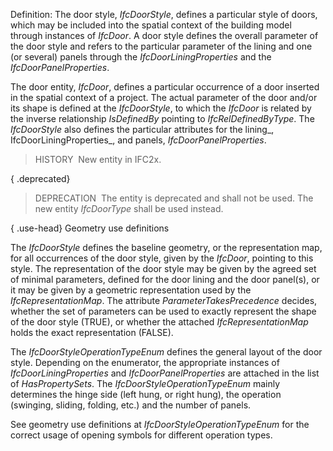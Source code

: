 ﻿Definition: The door style, _IfcDoorStyle_, defines a particular style of doors, which may be included into the spatial context of the building model through instances of _IfcDoor_. A door style defines the overall parameter of the door style and refers to the particular parameter of the lining and one (or several) panels through the _IfcDoorLiningProperties_ and the _IfcDoorPanelProperties_.

The door entity, _IfcDoor_, defines a particular occurrence of a door inserted in the spatial context of a project. The actual parameter of the door and/or its shape is defined at the _IfcDoorStyle_, to which the _IfcDoor_ is related by the inverse relationship _IsDefinedBy_ pointing to _IfcRelDefinedByType_. The _IfcDoorStyle_ also defines the particular attributes for the lining_, IfcDoorLiningProperties_, and panels, _IfcDoorPanelProperties_.

> HISTORY&nbsp; New entity in IFC2x.

{ .deprecated}
> DEPRECATION&nbsp; The entity is deprecated and shall not be used. The new entity _IfcDoorType_ shall be used instead.

{ .use-head}
Geometry use definitions

The _IfcDoorStyle_ defines the baseline geometry, or the representation map, for all occurrences of the door style, given by the _IfcDoor_, pointing to this style. The representation of the door style may be given by the agreed set of minimal parameters, defined for the door lining and the door panel(s), or it may be given by a geometric representation used by the _IfcRepresentationMap_. The attribute _ParameterTakesPrecedence_ decides, whether the set of parameters can be used to exactly represent the shape of the door style (TRUE), or whether the attached _IfcRepresentationMap_ holds the exact representation (FALSE).

The _IfcDoorStyleOperationTypeEnum_ defines the general layout of the door style. Depending on the enumerator, the appropriate instances of _IfcDoorLiningProperties_ and _IfcDoorPanelProperties_ are attached in the list of _HasPropertySets_. The _IfcDoorStyleOperationTypeEnum_ mainly determines the hinge side (left hung, or right hung), the operation (swinging, sliding, folding, etc.) and the number of panels.

See geometry use definitions at _IfcDoorStyleOperationTypeEnum_ for the correct usage of opening symbols for different operation types.
